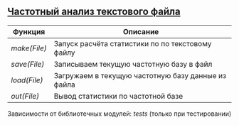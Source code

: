 ## [Частотный анализ текстового файла](../projects/stat_text/stat_text.erl)
|Функция|Описание|  
|------------|--------------------------------------------------|  
|*make(File)*| Запуск расчёта статистики по по текстовому файлу|  
|*save(File)*| Записываем текущую частотную базу в файл|  
|*load(File)*| Загружаем в текущую частотную базу данные из файла|  
|*out(File)*| Вывод статистики по частотной базе|  

Зависимости от библиотечных модулей: *tests* (только при тестировании)

